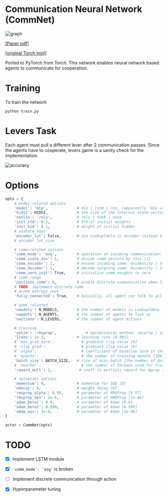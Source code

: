 # Communication Neural Network (CommNet)

![graph](https://cims.nyu.edu/~sainbar/commnet/model.png)

[[Paper pdf]](https://arxiv.org/pdf/1605.07736.pdf)

[[original Torch impl]](https://github.com/facebookresearch/CommNet/)


Ported to PyTorch from Torch. This network enables neural network based agents to communicate for cooperation.


# Training

To train the network

```
python train.py
```

# Levers Task

Each agent must pull a different lever after 2 communication passes. Since the agents have to cooperate, levers game is a sanity check for the implementation.

![accuracy](https://raw.githubusercontent.com/rickyhan/CommNet/master/accuracy.png)

# Options

```python
opts = {
    # model-related options
    'model': 'mlp',             # mlp | lstm | rnn, (apparently `mlp == rnn` ?)
    'hidsz': HIDSZ,             # the size of the internal state vector
    'nonlin': 'relu',           # relu | tanh | none
    'init_std': 0.2,            # STD of initial weights
    'init_hid': 0.1,            # weight of initial hidden
    # unshare_hops
    'encoder_lut': False,       # use LookupTable in encoder instead of Linear [False]
    # encoder_lut_size

    # comm-related options
    'comm_mode': 'avg',         # operation on incoming communication: avg | sum [avg]
    'comm_scale_div': 1,        # divide comm vectors by this [1]
    'comm_encoder': 1,          # encode incoming comm: 0=identity | 1=linear [0]
    'comm_decoder': 1,          # decode outgoing comm: 0=identity | 1=linear | 2=nonlin [1]
    'comm_zero_init': True,     # initialize comm weights to zero
    # comm_range
    'nactions_comm': 0,         # enable discrete communication when larger than 1 [1]
    # TODO: implement discrete comm
    # dcomm_entropy_cost
    'fully_connected': True,    # basically, all agent can talk to all agent

    # game releated
    'nmodels': N_MODELS,        # the number of models in LookupTable
    'nagents': N_AGENTS,        # the number of agents to look up
    'nactions': N_LEVERS,       # the number of agent actions

    # training
    'optim': 'rmsprop',             # optimization method: rmsprop | sgd | adam [rmsprop]
    'lrate': 1e-3,              # learning rate [0.001]
    # 'max_grad_norm':            # gradient clip value [0]
    # 'clip_grad':                # gradient clip value [0]
    # 'alpha':                    # coefficient of baseline term in the cost function [0.03]
    # 'epochs':                   # the number of training epochs [100]
    'batch_size': BATCH_SIZE,   # size of mini-batch (the number of parallel games) in each thread [16]
    # 'nworker':                  # the number of threads used for training [18]
    'reward_mult': 1,            # coeff to multiply reward for bprop [1]

    # optimizer options
    'momentum': 0,              # momentum for SGD [0]
    'wdecay': 0,                # weight decay [0]
    'rmsprop_alpha': 0.99,      # parameter of RMSProp [0.97]
    'rmsprop_eps': 1e-6,        # parameter of RMSProp [1e-06]
    'adam_beta1': 0.9,          # parameter of Adam [0.9]
    'adam_beta2': 0.999,        # parameter of Adam [0.999]
    'adam_eps': 1e-8,           # parameter of Adam [1e-08]
}

actor = CommNet(opts)
```

# TODO

- [x] Implement LSTM module

- [x] `'comm_mode': 'avg'` is broken

- [ ] Implement discrete communication through action

- [x] Hyperparameter tuning

